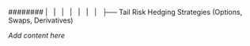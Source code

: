 ######## |   |   |   |   |   |   |   ├── Tail Risk Hedging Strategies (Options, Swaps, Derivatives)

*Add content here*